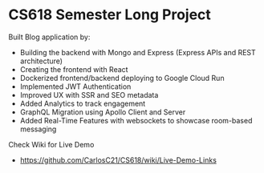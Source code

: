 # CS618 Semester Long Project

Built Blog application by:
- Building the backend with Mongo and Express (Express APIs and REST architecture)
- Creating the frontend with React
- Dockerized frontend/backend deploying to Google Cloud Run
- Implemented JWT Authentication
- Improved UX with SSR and SEO metadata
- Added Analytics to track engagement
- GraphQL Migration using Apollo Client and Server
- Added Real-Time Features with websockets to showcase room-based messaging

Check Wiki for Live Demo
- https://github.com/CarlosC21/CS618/wiki/Live-Demo-Links
